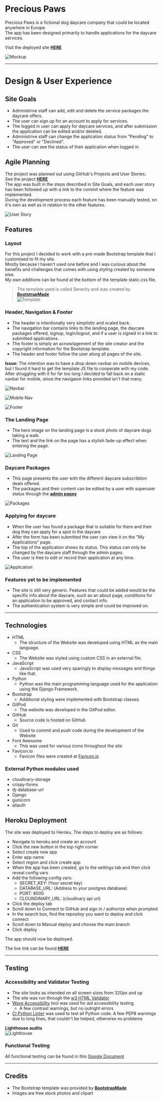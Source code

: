# __Precious Paws__

Precious Paws is a fictional dog daycare company that could be located anywhere in Europe.  
The app has been designed primarily to handle applications for the daycare services.

Visit the deployed site [__HERE__](https://precious-paws.herokuapp.com/)

![Mockup](docs/readme-imgs/mockup.png)

---

# __Design & User Experience__

## __Site Goals__
* Administrive staff can add, edit and delete the service packages the daycare offers.
* The user can sign up for an account to apply for services.
* The logged in user can apply for daycare services, and after submission the application can be edited and/or deleted.
* Administrive staff can change the application status from "Pending" to "Approved" or "Declined".
* The user can see the status of their application when logged in.

## __Agile Planning__
The project was planned out using GitHub's Projects and User Stories.  
See the project [__HERE__](https://github.com/users/MadMaddie81/projects/2/views/1)  
The app was built in the steps described in Site Goals, and each user story has been followed up with a link to the commit where the feature was implemented.  
During the development process each feature has been manually tested, on it's own as well as in relation to the other features.  

![User Story](docs/readme-imgs/user-story.png)

## __Features__

### __Layout__
For this project I decided to work with a pre-made Bootstrap template that I customised to fit my site.  
Mostly because I haven't used one before and I was curious about the benefits and challenges that comes with using styling created by someone else.  
My own additions can be found at the bottom of the template static.css file.

> The template used is called Serenity and was created by [__BootstrapMade__](https://bootstrapmade.com/serenity-bootstrap-corporate-template/)  
> ![Template](docs/readme-imgs/template.png)

### __Header, Navigation & Footer__
* The header is intentionally very simplistic and scaled back.
* The navigation bar contains links to the landing page, the daycare packages offered, signup, login/logout, and if a user is signed in a link to submitted applications.
* The footer is simply an acnowlagement of the site creator and the copyright information for the Bootstrap template.
* The header and footer follow the user along all pages of the site.

__Issue:__ The intention was to have a drop down navbar on mobile devices, but I found it hard to get the template JS file to cooperate with my code.  
After struggling with it for far too long I decided to fall back on a static navbar for mobile, since the navigaion links provided isn't that many.  

![Navbar](docs/readme-imgs/nav.png)

![Mobile Nav](docs/readme-imgs/mobile-nav.png)

![Footer](docs/readme-imgs/footer.png)

### __The Landing Page__
* The hero image on the landing page is a stock photo of daycare dogs taking a walk.
* The text and the link on the page has a stylish fade-up effect when entering the page.

![Landing Page](docs/readme-imgs/landing.png)

### __Daycare Packages__
* This page presents the user with the different daycare subscribtion deals offered.
* The packages and their content can be edited by a user with superuser status through the [__admin pages__](https://precious-paws.herokuapp.com/admin/)

![Packages](docs/readme-imgs/package.png)

### __Applying for daycare__
* When the user has found a package that is suitable for them and their dog they can apply for a spot in the daycare
* After the form has been submitted the user can view it on the "My Applications" page.
* The top of the application shows its status. This status can only be changed by the daycare staff through the admin pages.
* The user is free to edit or recind their application at any time.

![Application](docs/readme-imgs/application.png)

### __Features yet to be implemented__
* The site is still very generic. Features that could be added would be the specific info about the daycare, such as an about page, conditions for an application to be approved, and contact info.
* The authentication system is very simple and could be improved on.

---

## __Technologies__

* HTML
  - The structure of the Website was developed using HTML as the main language.
* CSS
  - The Website was styled using custom CSS in an external file.
* JavaScript
  - JavaScript was used very sparingly to display messages and things like that.
* Python
  - Python was the main programming language used for the application using the Django Framework.
* Bootstrap
  - Additional styling were implemented with Bootstrap classes.
* GitPod
  - The website was developed in the GitPod editor.
* GitHub
  - Source code is hosted on GitHub
* Git
  - Used to commit and push code during the development of the Website
* Font Awesome
  - This was used for various icons throughout the site
* Favicon.io
  - Favicon files were created at [Favicon.io](https://favicon.io/favicon-converter/)

### __External Python modules used__
* cloudinary-storage
* crispy-forms
* dj-database-url
* Django
* gunicorn
* allauth

## __Heroku Deployment__

The site was deployed to Heroku. The steps to deploy are as follows:

* Navigate to heroku and create an account
* Click the new button in the top right corner
* Select create new app
* Enter app name
* Select region and click create app
* When the app has been created, go to the settings tab and then click reveal config vars
* Add the following config vars:
  - SECRET_KEY: (Your secret key)
  - DATABASE_URL: (Address to your postgres database)
  - PORT: 8000
  - CLOUNDINARY_URL: (cloudinary api url)
* Click the deploy tab
* Scroll down to Connect to GitHub and sign in / authorize when prompted
* In the search box, find the repositoy you want to deploy and click connect
* Scroll down to Manual deploy and choose the main branch
* Click deploy

The app should now be deployed.

The live link can be found [__HERE__](https://precious-paws.herokuapp.com/)

---

## __Testing__

### __Accessibility and Validator Testing__
* The site looks as intended on all screen sizes from 320px and up
* The site was run through the [w3 HTML Validator](https://validator.w3.org/)
* [Wave Accessibility](https://wave.webaim.org/) tool was used for aid accessibility testing.
  - A few contrast warnings, but no outright errors
* [CI Python Linter](https://pep8ci.herokuapp.com/) was used to test all Python code. A few PEP8 warnings due to long lines, that couldn't be helped, otherwise no problems

__Lighthouse audits__  
![Lighthouse](docs/readme-imgs/lighthouse-audits.png)

### __Functional Testing__
All functional testing can be found in this [Google Document](https://docs.google.com/document/d/1MkA9Myi5n2Sp7LZy6Be0jQj2SSpBzMNy7MErUsKeqYI/edit?usp=sharing)

---

## __Credits__

* The Bootstrap template was provided by [__BootstrapMade__](https://bootstrapmade.com/serenity-bootstrap-corporate-template/)
* Images are free stock photos and clipart
